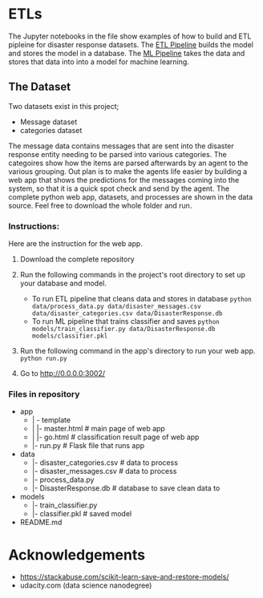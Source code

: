 # ETLs

The Jupyter notebooks in the file show examples of how to build and ETL pipleine for disaster response datasets. The [ETL Pipeline](https://github.com/akniels/ETLs/blob/master/ETL%20Pipeline%20Preparation.ipynb) builds the model and stores the model in a database. The [ML Pipeline](https://github.com/akniels/ETLs/blob/master/ML%20Pipeline%20Preparation.ipynb) takes the data and stores that data into into a model for machine learning. 

## The Dataset
Two datasets exist in this project;
* Message dataset
* categories dataset

The message data contains messages that are sent into the disaster response entity needing to be parsed into various categories. The categoires show how the items are parsed afterwards by an agent to the various grouping. Out plan is to make the agents life easier by building a web app that shows the predictions for the messages coming into the system, so that it is a quick spot check and send by the agent. The complete python web app, datasets, and processes are shown in the data source. Feel free to download the whole folder and run. 

### Instructions:
Here are the instruction for the web app. 

1. Download the complete repository
2. Run the following commands in the project's root directory to set up your database and model.

    - To run ETL pipeline that cleans data and stores in database
        `python data/process_data.py data/disaster_messages.csv data/disaster_categories.csv data/DisasterResponse.db`
    - To run ML pipeline that trains classifier and saves
        `python models/train_classifier.py data/DisasterResponse.db models/classifier.pkl`

2. Run the following command in the app's directory to run your web app.
    `python run.py`

3. Go to http://0.0.0.0:3002/

### Files in repository
* app
    - | - template
    - | |- master.html # main page of web app
    - | |- go.html # classification result page of web app
    - |- run.py # Flask file that runs app
* data
    - |- disaster_categories.csv # data to process
    - |- disaster_messages.csv # data to process
    - |- process_data.py
    - |- DisasterResponse.db # database to save clean data to
* models
    - |- train_classifier.py
    - |- classifier.pkl # saved model
* README.md



# Acknowledgements

* https://stackabuse.com/scikit-learn-save-and-restore-models/
* udacity.com (data science nanodegree)
